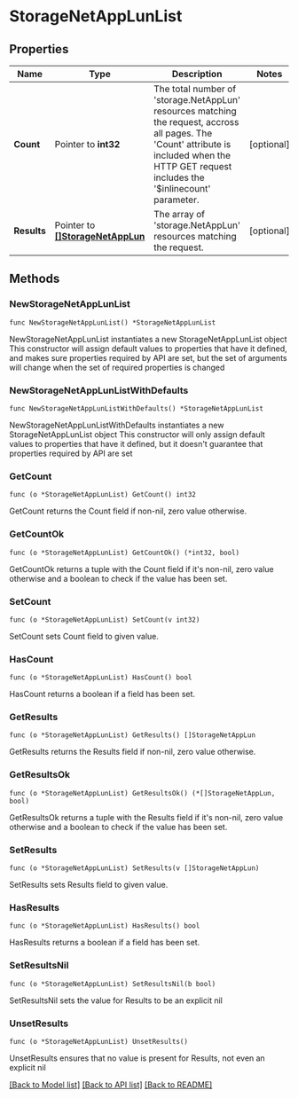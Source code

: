 # StorageNetAppLunList

## Properties

Name | Type | Description | Notes
------------ | ------------- | ------------- | -------------
**Count** | Pointer to **int32** | The total number of &#39;storage.NetAppLun&#39; resources matching the request, accross all pages. The &#39;Count&#39; attribute is included when the HTTP GET request includes the &#39;$inlinecount&#39; parameter. | [optional] 
**Results** | Pointer to [**[]StorageNetAppLun**](storage.NetAppLun.md) | The array of &#39;storage.NetAppLun&#39; resources matching the request. | [optional] 

## Methods

### NewStorageNetAppLunList

`func NewStorageNetAppLunList() *StorageNetAppLunList`

NewStorageNetAppLunList instantiates a new StorageNetAppLunList object
This constructor will assign default values to properties that have it defined,
and makes sure properties required by API are set, but the set of arguments
will change when the set of required properties is changed

### NewStorageNetAppLunListWithDefaults

`func NewStorageNetAppLunListWithDefaults() *StorageNetAppLunList`

NewStorageNetAppLunListWithDefaults instantiates a new StorageNetAppLunList object
This constructor will only assign default values to properties that have it defined,
but it doesn't guarantee that properties required by API are set

### GetCount

`func (o *StorageNetAppLunList) GetCount() int32`

GetCount returns the Count field if non-nil, zero value otherwise.

### GetCountOk

`func (o *StorageNetAppLunList) GetCountOk() (*int32, bool)`

GetCountOk returns a tuple with the Count field if it's non-nil, zero value otherwise
and a boolean to check if the value has been set.

### SetCount

`func (o *StorageNetAppLunList) SetCount(v int32)`

SetCount sets Count field to given value.

### HasCount

`func (o *StorageNetAppLunList) HasCount() bool`

HasCount returns a boolean if a field has been set.

### GetResults

`func (o *StorageNetAppLunList) GetResults() []StorageNetAppLun`

GetResults returns the Results field if non-nil, zero value otherwise.

### GetResultsOk

`func (o *StorageNetAppLunList) GetResultsOk() (*[]StorageNetAppLun, bool)`

GetResultsOk returns a tuple with the Results field if it's non-nil, zero value otherwise
and a boolean to check if the value has been set.

### SetResults

`func (o *StorageNetAppLunList) SetResults(v []StorageNetAppLun)`

SetResults sets Results field to given value.

### HasResults

`func (o *StorageNetAppLunList) HasResults() bool`

HasResults returns a boolean if a field has been set.

### SetResultsNil

`func (o *StorageNetAppLunList) SetResultsNil(b bool)`

 SetResultsNil sets the value for Results to be an explicit nil

### UnsetResults
`func (o *StorageNetAppLunList) UnsetResults()`

UnsetResults ensures that no value is present for Results, not even an explicit nil

[[Back to Model list]](../README.md#documentation-for-models) [[Back to API list]](../README.md#documentation-for-api-endpoints) [[Back to README]](../README.md)


